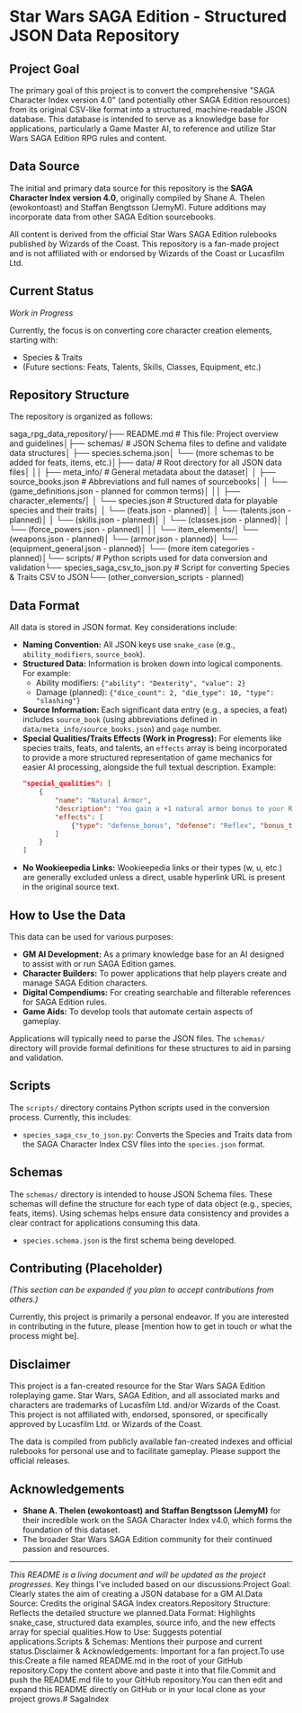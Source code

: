 # Star Wars SAGA Edition - Structured JSON Data Repository

## Project Goal

The primary goal of this project is to convert the comprehensive "SAGA Character Index version 4.0" (and potentially other SAGA Edition resources) from its original CSV-like format into a structured, machine-readable JSON database. This database is intended to serve as a knowledge base for applications, particularly a Game Master AI, to reference and utilize Star Wars SAGA Edition RPG rules and content.

## Data Source

The initial and primary data source for this repository is the **SAGA Character Index version 4.0**, originally compiled by Shane A. Thelen (ewokontoast) and Staffan Bengtsson (JemyM). Future additions may incorporate data from other SAGA Edition sourcebooks.

All content is derived from the official Star Wars SAGA Edition rulebooks published by Wizards of the Coast. This repository is a fan-made project and is not affiliated with or endorsed by Wizards of the Coast or Lucasfilm Ltd.

## Current Status

*Work in Progress*

Currently, the focus is on converting core character creation elements, starting with:
* Species & Traits
* (Future sections: Feats, Talents, Skills, Classes, Equipment, etc.)

## Repository Structure

The repository is organized as follows:

saga_rpg_data_repository/├── README.md                 # This file: Project overview and guidelines│├── schemas/                  # JSON Schema files to define and validate data structures│   ├── species.schema.json│   └── (more schemas to be added for feats, items, etc.)│├── data/                     # Root directory for all JSON data files│   ││   ├── meta_info/            # General metadata about the dataset│   │   ├── source_books.json   # Abbreviations and full names of sourcebooks│   │   └── (game_definitions.json - planned for common terms)│   ││   ├── character_elements/│   │   └── species.json          # Structured data for playable species and their traits│   │   └── (feats.json - planned)│   │   └── (talents.json - planned)│   │   └── (skills.json - planned)│   │   └── (classes.json - planned)│   │   └── (force_powers.json - planned)│   ││   └── item_elements/│       └── (weapons.json - planned)│       └── (armor.json - planned)│       └── (equipment_general.json - planned)│       └── (more item categories - planned)│└── scripts/                  # Python scripts used for data conversion and validation└── species_saga_csv_to_json.py # Script for converting Species & Traits CSV to JSON└── (other_conversion_scripts - planned)
## Data Format

All data is stored in JSON format. Key considerations include:

* **Naming Convention:** All JSON keys use `snake_case` (e.g., `ability_modifiers`, `source_book`).
* **Structured Data:** Information is broken down into logical components. For example:
    * Ability modifiers: `{"ability": "Dexterity", "value": 2}`
    * Damage (planned): `{"dice_count": 2, "die_type": 10, "type": "slashing"}`
* **Source Information:** Each significant data entry (e.g., a species, a feat) includes `source_book` (using abbreviations defined in `data/meta_info/source_books.json`) and `page` number.
* **Special Qualities/Traits Effects (Work in Progress):** For elements like species traits, feats, and talents, an `effects` array is being incorporated to provide a more structured representation of game mechanics for easier AI processing, alongside the full textual description. Example:
    ```json
    "special_qualities": [
        {
            "name": "Natural Armor",
            "description": "You gain a +1 natural armor bonus to your Reflex Defense",
            "effects": [
                {"type": "defense_bonus", "defense": "Reflex", "bonus_type": "natural_armor", "value": 1}
            ]
        }
    ]
    ```
* **No Wookieepedia Links:** Wookieepedia links or their types (w, u, etc.) are generally excluded unless a direct, usable hyperlink URL is present in the original source text.

## How to Use the Data

This data can be used for various purposes:

* **GM AI Development:** As a primary knowledge base for an AI designed to assist with or run SAGA Edition games.
* **Character Builders:** To power applications that help players create and manage SAGA Edition characters.
* **Digital Compendiums:** For creating searchable and filterable references for SAGA Edition rules.
* **Game Aids:** To develop tools that automate certain aspects of gameplay.

Applications will typically need to parse the JSON files. The `schemas/` directory will provide formal definitions for these structures to aid in parsing and validation.

## Scripts

The `scripts/` directory contains Python scripts used in the conversion process. Currently, this includes:
* `species_saga_csv_to_json.py`: Converts the Species and Traits data from the SAGA Character Index CSV files into the `species.json` format.

## Schemas

The `schemas/` directory is intended to house JSON Schema files. These schemas will define the structure for each type of data object (e.g., species, feats, items). Using schemas helps ensure data consistency and provides a clear contract for applications consuming this data.
* `species.schema.json` is the first schema being developed.

## Contributing (Placeholder)

*(This section can be expanded if you plan to accept contributions from others.)*

Currently, this project is primarily a personal endeavor. If you are interested in contributing in the future, please [mention how to get in touch or what the process might be].

## Disclaimer

This project is a fan-created resource for the Star Wars SAGA Edition roleplaying game. Star Wars, SAGA Edition, and all associated marks and characters are trademarks of Lucasfilm Ltd. and/or Wizards of the Coast. This project is not affiliated with, endorsed, sponsored, or specifically approved by Lucasfilm Ltd. or Wizards of the Coast.

The data is compiled from publicly available fan-created indexes and official rulebooks for personal use and to facilitate gameplay. Please support the official releases.

## Acknowledgements

* **Shane A. Thelen (ewokontoast) and Staffan Bengtsson (JemyM)** for their incredible work on the SAGA Character Index v4.0, which forms the foundation of this dataset.
* The broader Star Wars SAGA Edition community for their continued passion and resources.

---

*This README is a living document and will be updated as the project progresses.*
Key things I've included based on our discussions:Project Goal: Clearly states the aim of creating a JSON database for a GM AI.Data Source: Credits the original SAGA Index creators.Repository Structure: Reflects the detailed structure we planned.Data Format: Highlights snake_case, structured data examples, source info, and the new effects array for special qualities.How to Use: Suggests potential applications.Scripts & Schemas: Mentions their purpose and current status.Disclaimer & Acknowledgements: Important for a fan project.To use this:Create a file named README.md in the root of your GitHub repository.Copy the content above and paste it into that file.Commit and push the README.md file to your GitHub repository.You can then edit and expand this README directly on GitHub or in your local clone as your project grows.# SagaIndex
